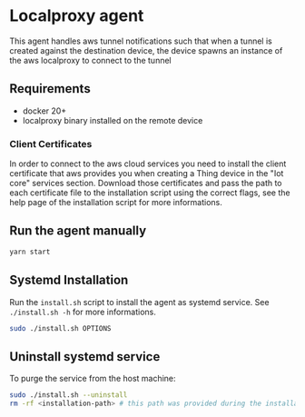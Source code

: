 # Localproxy agent

This agent handles aws tunnel notifications such that when a tunnel is created against the destination device, the device spawns an instance of the aws localproxy to connect to the tunnel

## Requirements
- docker 20+
- localproxy binary installed on the remote device

### Client Certificates

In order to connect to the aws cloud services you need to install the client certificate that aws provides you when creating a Thing device in the "Iot core" services section.
Download those certificates and pass the path to each certificate file to the installation script using the correct flags, see the help page of the installation script for more informations.

## Run the agent manually
```bash
yarn start
```

## Systemd Installation

Run the `install.sh` script to install the agent as systemd service. See `./install.sh -h` for more informations.

```bash
sudo ./install.sh OPTIONS
```

## Uninstall systemd service

To purge the service from the host machine:
```bash
sudo ./install.sh --uninstall
rm -rf <installation-path> # this path was provided during the installation phase, see the help page of the script to know the default path
```